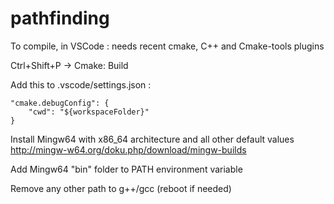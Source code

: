 # pathfinding

To compile, in VSCode : needs recent cmake, C++ and Cmake-tools plugins

Ctrl+Shift+P -> Cmake: Build

Add this to .vscode/settings.json :

```
"cmake.debugConfig": {
    "cwd": "${workspaceFolder}"
}
```

Install Mingw64 with x86_64 architecture and all other default values http://mingw-w64.org/doku.php/download/mingw-builds

Add Mingw64 "bin" folder to PATH environment variable

Remove any other path to g++/gcc (reboot if needed)